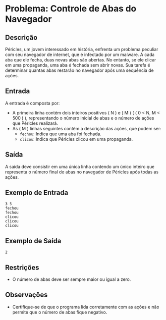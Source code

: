 # Problema: Controle de Abas do Navegador

## Descrição

Péricles, um jovem interessado em história, enfrenta um problema peculiar com seu navegador de internet, que é infectado por um malware. A cada aba que ele fecha, duas novas abas são abertas. No entanto, se ele clicar em uma propaganda, uma aba é fechada sem abrir novas. Sua tarefa é determinar quantas abas restarão no navegador após uma sequência de ações.

## Entrada

A entrada é composta por:
- A primeira linha contém dois inteiros positivos \( N \) e \( M \) ( \( 0 < N, M < 500 \) ), representando o número inicial de abas e o número de ações que Péricles realizará.
- As \( M \) linhas seguintes contêm a descrição das ações, que podem ser:
  - `fechou`: Indica que uma aba foi fechada.
  - `clicou`: Indica que Péricles clicou em uma propaganda.

## Saída

A saída deve consistir em uma única linha contendo um único inteiro que representa o número final de abas no navegador de Péricles após todas as ações.

## Exemplo de Entrada

```
3 5
fechou
fechou
clicou
clicou
clicou
```

## Exemplo de Saída

```
2
```

## Restrições

- O número de abas deve ser sempre maior ou igual a zero.

## Observações

- Certifique-se de que o programa lida corretamente com as ações e não permite que o número de abas fique negativo.
